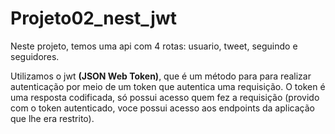 # Projeto02_nest_jwt
Neste projeto, temos uma api com 4 rotas: usuario, tweet, seguindo e seguidores.

Utilizamos o jwt  **(JSON Web Token)**, que é um método para para realizar autenticação por meio de um token que autentica uma requisição. O token é uma resposta codificada, só possui acesso quem fez a requisição (provido com o token autenticado, voce possui acesso aos endpoints da aplicação que lhe era restrito).



